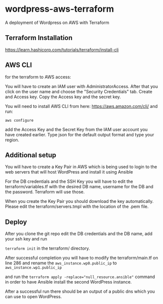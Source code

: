 # wordpress-aws-terraform
A deployment of Wordpress on AWS with Terraform

## Terraform Installation

https://learn.hashicorp.com/tutorials/terraform/install-cli

## AWS CLI

for the terraform to AWS access:

You will have to create an IAM user with AdministratorAccess. After that you click on the user name and choose the "Security Credentials" tab. Create and Access key. Copy the Access key and the secret key. 

You will need to install AWS CLI from here: https://aws.amazon.com/cli/ and run:

``` aws configure ```

add the Access Key and the Secret Key from the IAM user account you have created earlier. Type json for the default output format and type your region.

## Additional setup

You will have to create a Key Pair in AWS which is being used to login to the web servers that will host WordPress and install it using Ansible

For the DB credentials and the SSH Key you will have to edit the terraform/variables.tf with the desired DB name, username for the DB and the password. Terraform will use those.

When you create the Key Pair you should download the key automatically. Please edit the terraform/servers.tmpl with the location of the .pem file.


## Deploy

After you clone the git repo edit the DB credentials and the DB name, add your ssh key and run 

``` terraform init ``` in the terraform/ directory.

After successful completion you will have to modify the terraform/main.tf on line 286 and rename the ```aws_instance.wp0.public_ip``` to ```aws_instance.wp1.public_ip```

and run the ``` terraform apply -replace="null_resource.ansible" ``` command in order to have Ansible install the second WordPress instance.

After a successful run there should be an output of a public dns which you can use to open WordPress.
